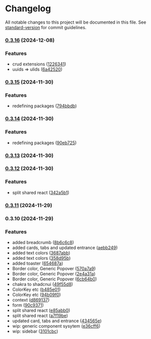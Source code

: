 # Changelog

All notable changes to this project will be documented in this file. See [standard-version](https://github.com/conventional-changelog/standard-version) for commit guidelines.

### [0.3.16](https://github.com/returfs/marketplace_external/compare/v0.3.15...v0.3.16) (2024-12-08)


### Features

* crud extensions ([1226341](https://github.com/returfs/marketplace_external/commit/1226341f56f2fd9a08109fbd2fed788dc16e2d9b))
* uuids => ulids ([6a42520](https://github.com/returfs/marketplace_external/commit/6a4252095c2a93e213d1d939289e61fa5db929ff))

### [0.3.15](https://github.com/returfs/marketplace_external/compare/v0.3.14...v0.3.15) (2024-11-30)


### Features

* redefining packages ([794bbdb](https://github.com/returfs/marketplace_external/commit/794bbdba0d0d599074af02989151f03e66846168))

### [0.3.14](https://github.com/returfs/marketplace_external/compare/v0.3.13...v0.3.14) (2024-11-30)


### Features

* redefining packages ([90eb725](https://github.com/returfs/marketplace_external/commit/90eb7250be0fea5f001228717834a08bfc30e979))

### [0.3.13](https://github.com/returfs/marketplace_external/compare/v0.3.12...v0.3.13) (2024-11-30)

### [0.3.12](https://github.com/returfs/marketplace_external/compare/v0.3.11...v0.3.12) (2024-11-30)


### Features

* split shared react ([342a5b1](https://github.com/returfs/marketplace_external/commit/342a5b1b7de790396059868f9f7970d809f2ce32))

### [0.3.11](https://github.com/returfs/marketplace_external/compare/v0.3.10...v0.3.11) (2024-11-29)

### 0.3.10 (2024-11-29)


### Features

* added breadcrumb ([8b6c6c8](https://github.com/returfs/marketplace_external/commit/8b6c6c8a83beb430e55404fc4881f8d0646c8f07))
* added cards, tabs and updated entrance ([aebb249](https://github.com/returfs/marketplace_external/commit/aebb249e90cf428832e954a09ef1512b06836b33))
* added text colors ([3687abb](https://github.com/returfs/marketplace_external/commit/3687abb7f3b21e9e03074976f3682edc445121d2))
* added text colors ([358d95b](https://github.com/returfs/marketplace_external/commit/358d95b962042c1f74f377e728f8e3f891d76db5))
* added toaster ([654687a](https://github.com/returfs/marketplace_external/commit/654687a94c2a18b0a71f5acd509154d0d35adfc9))
* Border color, Generic Popover ([570a7a9](https://github.com/returfs/marketplace_external/commit/570a7a9ebeda22e99dec97360db7267674483fbe))
* Border color, Generic Popover ([2e4a31a](https://github.com/returfs/marketplace_external/commit/2e4a31a326f0315dfd36bf28b114096ba4a83193))
* Border color, Generic Popover ([6cb64b0](https://github.com/returfs/marketplace_external/commit/6cb64b0e549844ebb8faf85491d4ffbcc024775b))
* chakra to shadcnui ([49f55d8](https://github.com/returfs/marketplace_external/commit/49f55d8ab90f08a5f7c63dd03bc520509653e8be))
* ColorKey etc ([b485e01](https://github.com/returfs/marketplace_external/commit/b485e01096d9cb78680844c809047cd3ee54209b))
* ColorKey etc ([94b09f0](https://github.com/returfs/marketplace_external/commit/94b09f042fdd461c71a88ba0c5756ea0876e07f4))
* context ([d869137](https://github.com/returfs/marketplace_external/commit/d869137d94d4cc6aed526b280a985baa2b594e1a))
* form ([90c9371](https://github.com/returfs/marketplace_external/commit/90c9371a2504c8d619ca291aa93ab00aa14d9e8b))
* split shared react ([e85abb0](https://github.com/returfs/marketplace_external/commit/e85abb00bead69a6797cea193a9df4c0117079ec))
* split shared react ([a7f19be](https://github.com/returfs/marketplace_external/commit/a7f19be531ef66d1a538febe79b85b88ea0c1f3e))
* updated card, tabs and entrance ([434565e](https://github.com/returfs/marketplace_external/commit/434565e859b60ffa134bc4752a11bb2f3d15e362))
* wip: generic component sysytem ([e36cff6](https://github.com/returfs/marketplace_external/commit/e36cff6c563a81e4bef00ccc93261380e8b0bbe1))
* wip: sidebar ([3101cbc](https://github.com/returfs/marketplace_external/commit/3101cbcad9da389084f5ff722554d0c3f16f19bb))
